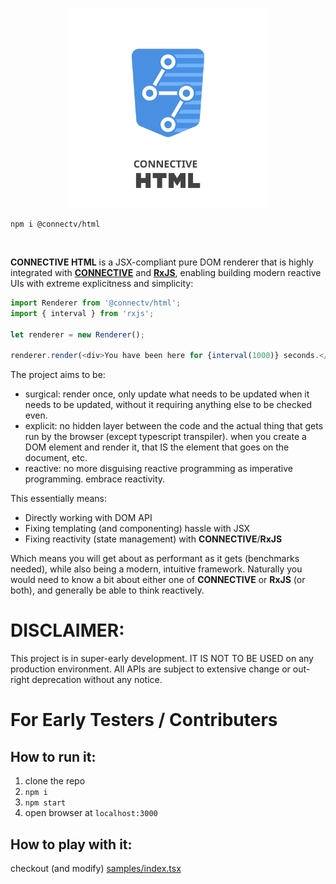 <p align="center">
<img src="https://raw.githubusercontent.com/CONNECT-platform/connective-html/master/logo.svg?sanitize=true" width="320px"/>
</p>

```
npm i @connectv/html
```
<br>

**CONNECTIVE HTML** is a JSX-compliant pure DOM renderer that is highly integrated with [**CONNECTIVE**](https://connective.dev)
and [**RxJS**](https://rxjs-dev.firebaseapp.com/), enabling building modern reactive UIs with extreme explicitness
and simplicity:

```typescript
import Renderer from '@connectv/html';
import { interval } from 'rxjs';

let renderer = new Renderer();

renderer.render(<div>You have been here for {interval(1000)} seconds.</div>).on(document.body);
```

The project aims to be:

- surgical: render once, only update what needs to be updated when it needs to be updated, without it requiring anything else to be checked even.
- explicit: no hidden layer between the code and the actual thing that gets run by the browser (except typescript transpiler). when you create a DOM element and render it, that IS the element that goes on the document, etc.
- reactive: no more disguising reactive programming as imperative programming. embrace reactivity.

This essentially means:

- Directly working with DOM API
- Fixing templating (and componenting) hassle with JSX
- Fixing reactivity (state management) with **CONNECTIVE**/**RxJS**

Which means you will get about as performant as it gets (benchmarks needed), while also being a modern, intuitive framework. Naturally you would need to know a bit about either one of **CONNECTIVE** or **RxJS** (or both), and generally be able to think reactively.

# DISCLAIMER:

This project is in super-early development. IT IS NOT TO BE USED on any production environment. All APIs are subject to
extensive change or out-right deprecation without any notice.

# For Early Testers / Contributers

## How to run it:

1. clone the repo
2. `npm i`
3. `npm start`
4. open browser at `localhost:3000`

## How to play with it:

checkout (and modify) [samples/index.tsx](samples/index.tsx)
